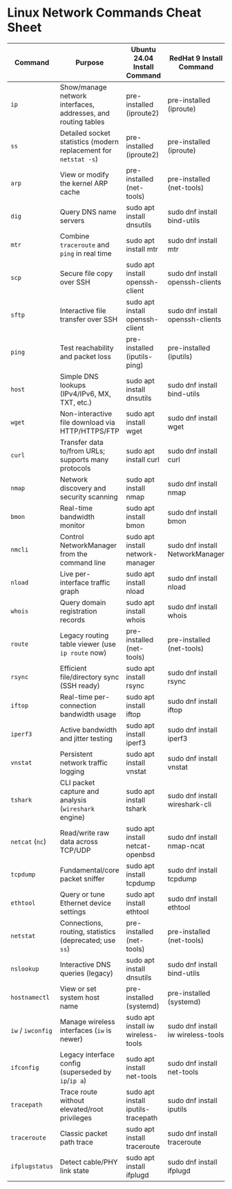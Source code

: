 # Linux Network Commands Cheat Sheet

| Command             | Purpose                                                        | Ubuntu 24.04 Install Command      | RedHat 9 Install Command           | Amazon Linux 2023 Install Command     |
|---------------------|----------------------------------------------------------------|-----------------------------------|------------------------------------|---------------------------------------|
| `ip`                | Show/manage network interfaces, addresses, and routing tables   | pre-installed (iproute2)          | pre-installed (iproute)            | pre-installed (iproute2)              |
| `ss`                | Detailed socket statistics (modern replacement for `netstat -s`)| pre-installed (iproute2)          | pre-installed (iproute)            | pre-installed (iproute2)              |
| `arp`               | View or modify the kernel ARP cache                            | pre-installed (net-tools)         | pre-installed (net-tools)          | sudo yum install net-tools            |
| `dig`               | Query DNS name servers                                         | sudo apt install dnsutils         | sudo dnf install bind-utils        | sudo yum install bind-utils           |
| `mtr`               | Combine `traceroute` and `ping` in real time                   | sudo apt install mtr              | sudo dnf install mtr               | sudo yum install mtr                  |
| `scp`               | Secure file copy over SSH                                      | sudo apt install openssh-client   | sudo dnf install openssh-clients   | sudo yum install openssh-clients      |
| `sftp`              | Interactive file transfer over SSH                             | sudo apt install openssh-client   | sudo dnf install openssh-clients   | sudo yum install openssh-clients      |
| `ping`              | Test reachability and packet loss                              | pre-installed (iputils-ping)      | pre-installed (iputils)            | pre-installed (iputils)               |
| `host`              | Simple DNS lookups (IPv4/IPv6, MX, TXT, etc.)                  | sudo apt install dnsutils         | sudo dnf install bind-utils        | sudo yum install bind-utils           |
| `wget`              | Non-interactive file download via HTTP/HTTPS/FTP               | sudo apt install wget             | sudo dnf install wget              | sudo yum install wget                 |
| `curl`              | Transfer data to/from URLs; supports many protocols            | sudo apt install curl             | sudo dnf install curl              | sudo yum install curl                 |
| `nmap`              | Network discovery and security scanning                        | sudo apt install nmap             | sudo dnf install nmap              | sudo yum install nmap                 |
| `bmon`              | Real-time bandwidth monitor                                    | sudo apt install bmon             | sudo dnf install bmon              | sudo yum install bmon                 |
| `nmcli`             | Control NetworkManager from the command line                   | sudo apt install network-manager  | sudo dnf install NetworkManager    | sudo yum install NetworkManager       |
| `nload`             | Live per-interface traffic graph                               | sudo apt install nload            | sudo dnf install nload             | sudo yum install nload                |
| `whois`             | Query domain registration records                              | sudo apt install whois            | sudo dnf install whois             | sudo yum install whois                |
| `route`             | Legacy routing table viewer (use `ip route` now)               | pre-installed (net-tools)         | pre-installed (net-tools)          | sudo yum install net-tools            |
| `rsync`             | Efficient file/directory sync (SSH ready)                      | sudo apt install rsync            | sudo dnf install rsync             | sudo yum install rsync                |
| `iftop`             | Real-time per-connection bandwidth usage                       | sudo apt install iftop            | sudo dnf install iftop             | sudo yum install iftop                |
| `iperf3`            | Active bandwidth and jitter testing                            | sudo apt install iperf3           | sudo dnf install iperf3            | sudo yum install iperf3               |
| `vnstat`            | Persistent network traffic logging                             | sudo apt install vnstat           | sudo dnf install vnstat            | sudo yum install vnstat               |
| `tshark`            | CLI packet capture and analysis (`wireshark` engine)           | sudo apt install tshark           | sudo dnf install wireshark-cli     | sudo yum install wireshark-cli        |
| `netcat` (`nc`)     | Read/write raw data across TCP/UDP                             | sudo apt install netcat-openbsd   | sudo dnf install nmap-ncat         | sudo yum install nmap-ncat            |
| `tcpdump`           | Fundamental/core packet sniffer                                | sudo apt install tcpdump          | sudo dnf install tcpdump           | sudo yum install tcpdump              |
| `ethtool`           | Query or tune Ethernet device settings                         | sudo apt install ethtool          | sudo dnf install ethtool           | sudo yum install ethtool              |
| `netstat`           | Connections, routing, statistics (deprecated; use `ss`)        | pre-installed (net-tools)         | pre-installed (net-tools)          | sudo yum install net-tools            |
| `nslookup`          | Interactive DNS queries (legacy)                               | sudo apt install dnsutils         | sudo dnf install bind-utils        | sudo yum install bind-utils           |
| `hostnamectl`       | View or set system host name                                   | pre-installed (systemd)           | pre-installed (systemd)            | pre-installed (systemd)               |
| `iw` / `iwconfig`   | Manage wireless interfaces (`iw` is newer)                     | sudo apt install iw wireless-tools | sudo dnf install iw wireless-tools | sudo yum install iw wireless-tools    |
| `ifconfig`          | Legacy interface config (superseded by `ip`/`ip a`)            | sudo apt install net-tools        | sudo dnf install net-tools         | sudo yum install net-tools            |
| `tracepath`         | Trace route without elevated/root privileges                   | sudo apt install iputils-tracepath | sudo dnf install iputils           | sudo yum install iputils              |
| `traceroute`        | Classic packet path trace                                      | sudo apt install traceroute       | sudo dnf install traceroute        | sudo yum install traceroute           |
| `ifplugstatus`      | Detect cable/PHY link state                                    | sudo apt install ifplugd          | sudo dnf install ifplugd           | sudo yum install ifplugd              |
